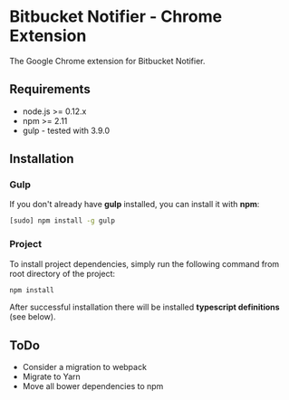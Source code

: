 # Bitbucket Notifier - Chrome Extension

The Google Chrome extension for Bitbucket Notifier.

## Requirements

* node.js >= 0.12.x
* npm >= 2.11
* gulp - tested with 3.9.0

## Installation

### Gulp
If you don't already have **gulp** installed, you can install it with **npm**:

```bash
[sudo] npm install -g gulp
```

### Project
To install project dependencies, simply run the following command from root directory of the project:
 
```bash
npm install
```

After successful installation there will be installed **typescript definitions** (see below). 


## ToDo

* Consider a migration to webpack
* Migrate to Yarn
* Move all bower dependencies to npm
